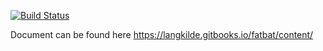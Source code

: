 [![Build Status](https://travis-ci.org/langkilde/fatbat.svg?branch=master)](https://travis-ci.org/langkilde/fatbat)

Document can be found here
https://langkilde.gitbooks.io/fatbat/content/
